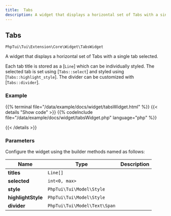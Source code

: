 ```yaml
---
title:  Tabs 
description: A widget that displays a horizontal set of Tabs with a single tab selected.
---
```

##  Tabs 

`PhpTui\Tui\Extension\Core\Widget\TabsWidget`

A widget that displays a horizontal set of Tabs with a single tab selected.


Each tab title is stored as a [`Line`] which can be individually styled. The selected tab is set
using [`Tabs::select`] and styled using [`Tabs::highlight_style`]. The divider can be customized
with [`Tabs::divider`].

### Example

{{% terminal file="/data/example/docs/widget/tabsWidget.html" %}}
{{< details "Show code"  >}}
{{% codeInclude file="/data/example/docs/widget/tabsWidget.php" language="php" %}}

{{< /details >}}
### Parameters

Configure the widget using the builder methods named as follows:

| Name | Type | Description |
| --- | --- | --- |
| **titles** | `Line[]` |  |
| **selected** | `int<0, max>` |  |
| **style** | `PhpTui\Tui\Model\Style` |  |
| **highlightStyle** | `PhpTui\Tui\Model\Style` |  |
| **divider** | `PhpTui\Tui\Model\Text\Span` |  |